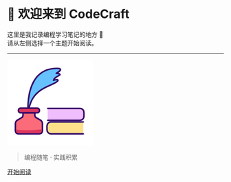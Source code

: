 <!-- README.md -->
# 👋 欢迎来到 CodeCraft

这里是我记录编程学习笔记的地方 🚀  
请从左侧选择一个主题开始阅读。

---

<!-- coverpage.md -->
![logo](./_media/logo.png)

> 编程随笔 · 实践积累

[开始阅读](/md/cpp/C++目录.md)

